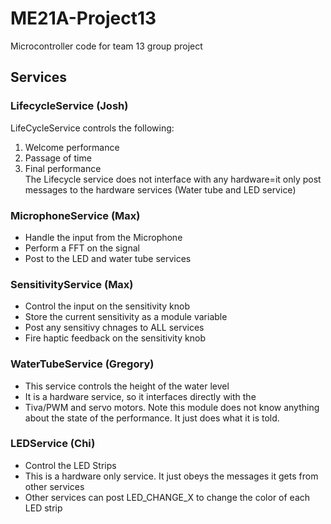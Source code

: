 # ME21A-Project13
Microcontroller code for team 13 group project


## Services

### LifecycleService (Josh)
LifeCycleService controls the following:
1. Welcome performance
2. Passage of time
3. Final performance	
The Lifecycle service does not interface with any hardware=it only post messages to the hardware services (Water tube and LED service)
  
### MicrophoneService (Max)
* Handle the input from the Microphone 
* Perform a FFT on the signal
* Post to the LED and water tube services

### SensitivityService (Max)
* Control the input on the sensitivity knob
* Store the current sensitivity as a module variable
* Post any sensitivy chnages to ALL services
* Fire haptic feedback on the sensitivity knob

### WaterTubeService (Gregory)
* This service controls the height of the water level
* It is a hardware service, so it interfaces directly with the 
* Tiva/PWM and servo motors. Note this module does not know anything
about the state of the performance. It just does what it is told.

### LEDService (Chi)
* Control the LED Strips
* This is a hardware only service. It just obeys the messages it gets from other services
* Other services can post LED_CHANGE_X to change the color of each LED strip




